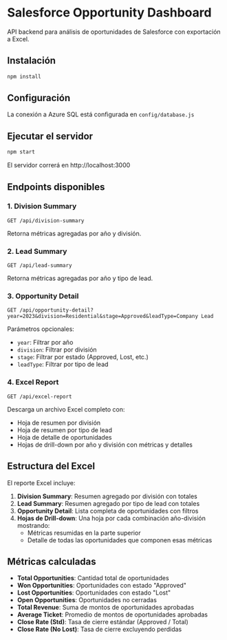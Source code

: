 # Salesforce Opportunity Dashboard

API backend para análisis de oportunidades de Salesforce con exportación a Excel.

## Instalación

```bash
npm install
```

## Configuración

La conexión a Azure SQL está configurada en `config/database.js`

## Ejecutar el servidor

```bash
npm start
```

El servidor correrá en http://localhost:3000

## Endpoints disponibles

### 1. Division Summary
```
GET /api/division-summary
```
Retorna métricas agregadas por año y división.

### 2. Lead Summary
```
GET /api/lead-summary
```
Retorna métricas agregadas por año y tipo de lead.

### 3. Opportunity Detail
```
GET /api/opportunity-detail?year=2023&division=Residential&stage=Approved&leadType=Company Lead
```
Parámetros opcionales:
- `year`: Filtrar por año
- `division`: Filtrar por división
- `stage`: Filtrar por estado (Approved, Lost, etc.)
- `leadType`: Filtrar por tipo de lead

### 4. Excel Report
```
GET /api/excel-report
```
Descarga un archivo Excel completo con:
- Hoja de resumen por división
- Hoja de resumen por tipo de lead
- Hoja de detalle de oportunidades
- Hojas de drill-down por año y división con métricas y detalles

## Estructura del Excel

El reporte Excel incluye:

1. **Division Summary**: Resumen agregado por división con totales
2. **Lead Summary**: Resumen agregado por tipo de lead con totales
3. **Opportunity Detail**: Lista completa de oportunidades con filtros
4. **Hojas de Drill-down**: Una hoja por cada combinación año-división mostrando:
   - Métricas resumidas en la parte superior
   - Detalle de todas las oportunidades que componen esas métricas

## Métricas calculadas

- **Total Opportunities**: Cantidad total de oportunidades
- **Won Opportunities**: Oportunidades con estado "Approved"
- **Lost Opportunities**: Oportunidades con estado "Lost"
- **Open Opportunities**: Oportunidades no cerradas
- **Total Revenue**: Suma de montos de oportunidades aprobadas
- **Average Ticket**: Promedio de montos de oportunidades aprobadas
- **Close Rate (Std)**: Tasa de cierre estándar (Approved / Total)
- **Close Rate (No Lost)**: Tasa de cierre excluyendo perdidas